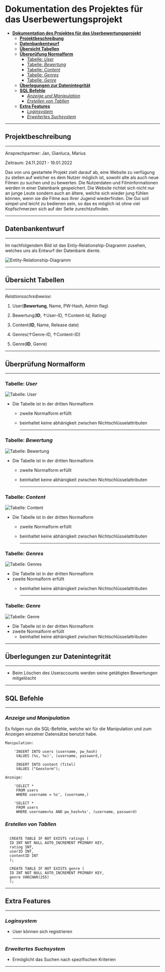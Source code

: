# __Dokumentation des Projektes für das Userbewertungsprojekt__

- [__Dokumentation des Projektes für das Userbewertungsprojekt__](#dokumentation-des-projektes-für-das-userbewertungsprojekt)
  - [__Projektbeschreibung__](#projektbeschreibung)
  - [__Datenbankentwurf__](#datenbankentwurf)
  - [__Übersicht Tabellen__](#übersicht-tabellen)
  - [__Überprüfung Normalform__](#überprüfung-normalform)
    - [Tabelle: _User_](#tabelle-user)
    - [Tabelle: _Bewertung_](#tabelle-bewertung)
    - [Tabelle: _Content_](#tabelle-content)
    - [Tabelle: _Genres_](#tabelle-genres)
    - [Tabelle: _Genre_](#tabelle-genre)
  - [__Überlegungen zur Datenintegrität__](#überlegungen-zur-datenintegrität)
  - [__SQL Befehle__](#sql-befehle)
    - [_Anzeige und Manipulation_](#anzeige-und-manipulation)
    - [_Erstellen von Tabllen_](#erstellen-von-tabllen)
  - [__Extra Features__](#extra-features)
    - [_Loginsystem_](#loginsystem)
    - [_Erweitertes Suchsystem_](#erweitertes-suchsystem)
  

---

## __Projektbeschreibung__

---

Ansprechpartner: Jan, Gianluca, Marius

Zeitraum: 24.11.2021 - 19.01.2022

Das von uns gestartete Projekt zielt darauf ab, eine Website zu verfügung zu stellen auf welcher es dem Nutzer möglich ist, sowohl alte als auch neue Filmen zu suchen und zu bewerten. 
Die Nutzerdaten und Filminformationen werden in einer Datenbank gespeichert.
Die Website richtet sich nicht nur an junge Leute sondern auch an ältere, welche sich wieder jung fühlen können, wenn sie die Filme aus ihrer Jugend wiederfinden.
Die Gui soll simpel und leicht zu bedienen sein, so das es möglich ist ohne viel Kopfschmerzen sich auf der Seite zurechtzufinden.

---

## __Datenbankentwurf__

---

Im nachfolgendem Bild ist das Entiy-Relationship-Diagramm zusehen, welches uns als Entwurf der Datenbank diente. 

![Entity-Relationship-Diagramm](ERM.png)

---

## __Übersicht Tabellen__

----

_Relationsschreibweise_:

1. User(__Bewertung__, Name, PW-Hash, Admin flag)

2. Bewertung(__ID__, ↑User-ID, ↑Content-Id, Rating)

3. Content(__ID__, Name, Release date)

4. Genres(↑Genre-ID, ↑Content-ID)

5. Genre(__ID__, Genre)


--- 

## __Überprüfung Normalform__

--- 

###  Tabelle: _User_

![Tabelle: User](users_table.png)

- Die Tabelle ist in der dritten Normalform
  - zweite Normalform erfüllt
  - beinhaltet keine abhänigkeit zwischen   Nichtschlüsselattributen

    --- 

###  Tabelle: _Bewertung_

![Tabelle: Bewertung](ratings_table.png)

- Die Tabelle ist in der dritten Normalform
  - zweite Normalform erfüllt
  - beinhaltet keine abhänigkeit zwischen Nichtschlüsselattributen
  
    --- 

###  Tabelle: _Content_

![Tabelle: Content](Conent_table.png)

- Die Tabelle ist in der dritten Normalform
  - zweite Normalform erfüllt
  - beinhaltet keine abhänigkeit zwischen Nichtschlüsselattributen
    
    --- 

###  Tabelle: _Genres_

![Tabelle: Genres](Content_genre_table.png)

- Die Tabelle ist in der dritten Normalform
- zweite Normalform erfüllt
  - beinhaltet keine abhänigkeit zwischen Nichtschlüsselattributen

    --- 

###  Tabelle: _Genre_

![Tabelle: Genre](genre_table.png)

- Die Tabelle ist in der dritten Normalform
- zweite Normalform erfüllt
  - beinhaltet keine abhänigkeit zwischen Nichtschlüsselattributen

 --- 

## __Überlegungen zur Datenintegrität__

---

- Beim Löschen des Useraccounts werden seine getätigten Bewertungen mitgelöscht

---

## __SQL Befehle__

---

### _Anzeige und Manipulation_

Es folgen nun die SQL-Befehle, welche wir für die Manipulation und zum Anzeigen einzelner Datensätze benutzt habe.

```
Manipulation:

    'INSERT INTO users (username, pw_hash) 
     VALUES (%s, %s)', (username, password,)
  
     INSERT INTO content (Titel) 
     VALUES ("Geostorm");

Anzeige:

    'SELECT * 
     FROM users 
     WHERE username = %s', (username,)

    'SELECT * 
     FROM users 
     WHERE username=%s AND pw_hash=%s', (username, password)

```


### _Erstellen von Tabllen_

```

  CREATE TABLE IF NOT EXISTS ratings (
  ID INT NOT NULL AUTO_INCREMENT PRIMARY KEY,
  rating INT,
  userID INT,
  contentID INT
  );

  CREATE TABLE IF NOT EXISTS genre (
  ID INT NOT NULL AUTO_INCREMENT PRIMARY KEY,
  genre VARCHAR(255)
  );

```

---

## __Extra Features__

--- 

### _Loginsystem_
  - User können sich registrieren

    ---

### _Erweitertes Suchsystem_
  - Ermöglicht das Suchen nach spezifischen Kriterien
 
---
    

